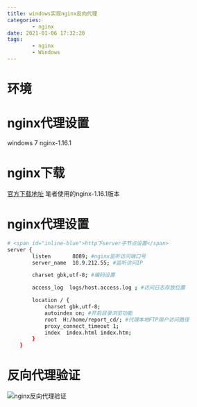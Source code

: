 ```yaml
---
title: windows实现nginx反向代理
categories: 
		- nginx
date: 2021-01-06 17:32:20
tags: 
		- nginx
		- Windows
---
```

<!-- toc -->

# <span id="inline-blue">环境
# <span id="inline-blue">nginx代理设置
windows 7 
nginx-1.16.1

# <span id="inline-blue">nginx下载</span>

[官方下载地址](http://nginx.org/en/download.html)
笔者使用的nginx-1.16.1版本

<!-- more -->

# <span id="inline-blue">nginx代理设置</span>
```bash
# <span id="inline-blue">http下server子节点设置</span>
server {
        listen       8089; #nginx监听访问端口号
        server_name  10.9.212.55; #监听访问IP

        charset gbk,utf-8; #编码设置

        access_log  logs/host.access.log ; #访问日志存放位置

        location / {
			charset gbk,utf-8;
			autoindex on; #开启目录浏览功能
            root  H:/home/report_cd/; #代理本地FTP用户访问路径
			proxy_connect_timeout 1;
            index  index.html index.htm;
        }
	}
```
# <span id="inline-blue">反向代理验证</span>
![nginx反向代理验证](/images/nginx/nginx_20210107_05.png)

